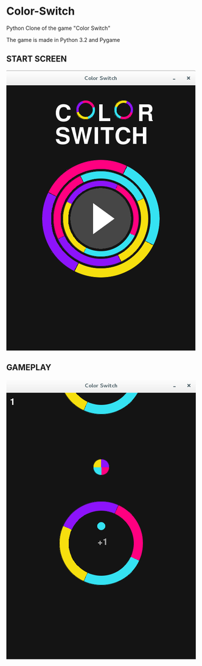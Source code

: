 # Color-Switch
Python Clone of the game "Color Switch"

The game is made in Python 3.2 and Pygame

## START SCREEN
![screen shot of title screen](SCREENSHOT_2.png)

## GAMEPLAY
![screen shot](SCREENSHOT_1.png)
